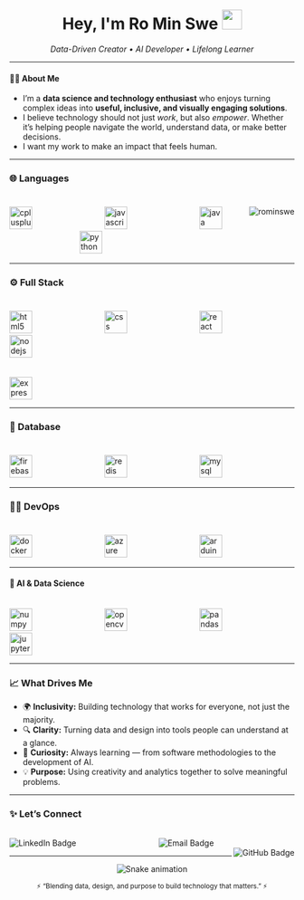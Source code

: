 <!-- 🌟 Ro Min Swe | GitHub Profile README 🌟 -->
<h1 align="center">Hey, I'm <strong>Ro Min Swe</strong> <img src="https://media.giphy.com/media/hvRJCLFzcasrR4ia7z/giphy.gif" width="35"> </h1>
<p align = "center">
  <em>Data-Driven Creator • AI Developer • Lifelong Learner</em>  
</p>

---  

#### 🙋‍♂️ About Me
- I’m a **data science and technology enthusiast** who enjoys turning complex ideas into **useful, inclusive, and visually engaging solutions**.
- I believe technology should not just *work*, but also *empower*. Whether it’s helping people navigate the world, understand data, or make better decisions.
- I want my work to make an impact that feels human.  

---

###

<h3 align="left">🌐 Languages</h3>

###
<br>
<div align="left">
  <img align = "right" src="https://github-readme-stats.vercel.app/api/top-langs?username=rominswe&show_icons=true&locale=en&layout=compact" alt="rominswe" />
  <img src="https://skillicons.dev/icons?i=cpp" height="40" alt="cplusplus logo"  />
  <img width="120" />
  <img src="https://skillicons.dev/icons?i=js" height="40" alt="javascript logo"  />
  <img width="120" />
  <img src="https://skillicons.dev/icons?i=java" height="40" alt="java logo"  />
  <img width="120" />
  <img src="https://skillicons.dev/icons?i=py" height="40" alt="python logo"  />
</div>

---

###

<h3 align="left">⚙️ Full Stack</h3>

###
<br>
<div align ="left">
<img src="https://cdn.jsdelivr.net/gh/devicons/devicon/icons/html5/html5-original.svg" height="40" alt="html5 logo" />
<img width="120" />
<img src="https://skillicons.dev/icons?i=css" height="40" alt="css logo" />
<img width="120" />
<img src="https://cdn.jsdelivr.net/gh/devicons/devicon/icons/react/react-original.svg" height="40" alt="react logo" />
<img width="120" />
<img src="https://skillicons.dev/icons?i=nodejs" height="40" alt="nodejs logo" />
<br><br><br>
<img src="https://skillicons.dev/icons?i=express" height="40" alt="express logo" />
</div>

---

###

<h3 align="left">🫙 Database</h3>

###
<br>
<div align ="left">
  <img src="https://cdn.jsdelivr.net/gh/devicons/devicon/icons/firebase/firebase-plain-wordmark.svg" height="40" alt="firebase logo"  />
  <img width="120" />
  <img src="https://cdn.jsdelivr.net/gh/devicons/devicon/icons/redis/redis-original.svg" height="40" alt="redis logo"  />
  <img width="120" />
  <img src="https://skillicons.dev/icons?i=mysql" height="40" alt="mysql logo"  />
</div>

---
###

<h3 align="left">🧑‍💻 DevOps</h3>

###
<br>
<div align ="left">
  <img src="https://cdn.jsdelivr.net/gh/devicons/devicon/icons/docker/docker-plain-wordmark.svg" height="40" alt="docker logo"  />
  <img width="120" />
  <img src="https://skillicons.dev/icons?i=azure" height="40" alt="azure logo"  />
  <img width="120" />
  <img src="https://skillicons.dev/icons?i=arduino" height="40" alt="arduino logo"  />
</div>

---

#### 🧩 AI & Data Science  
<br>
<div align="left">
  <img src="https://img.shields.io/badge/NumPy-013243?logo=numpy&logoColor=white&style=for-the-badge" height="40" alt="numpy logo"  />
  <img width="120" />
  <img src="https://img.shields.io/badge/OpenCV-5C3EE8?logo=opencv&logoColor=white&style=for-the-badge" height="40" alt="opencv logo"  />
  <img width="120" />
  <img src="https://img.shields.io/badge/pandas-150458?logo=pandas&logoColor=white&style=for-the-badge" height="40" alt="pandas logo"  />
  <img width="120" />
  <img src="https://img.shields.io/badge/Jupyter-F37626?logo=jupyter&logoColor=black&style=for-the-badge" height="40" alt="jupyter logo"  />
</div>

---

### 📈 What Drives Me  

- 🌍 **Inclusivity:** Building technology that works for everyone, not just the majority.  
- 🔍 **Clarity:** Turning data and design into tools people can understand at a glance.  
- 🧩 **Curiosity:** Always learning — from software methodologies to the development of AI.  
- 💡 **Purpose:** Using creativity and analytics together to solve meaningful problems.

---

### ✨ Let’s Connect  
<br>
<div align="center">

  <a href="https://www.linkedin.com/in/ro-swe/" target="_blank" style="text-decoration: none; border: none; outline: none; margin: 0 10px;">
    <img src="https://img.shields.io/badge/LinkedIn-0077B5?logo=linkedin&logoColor=white" alt="LinkedIn Badge" style="border: none; outline: none;" align="left" />
  </a>
  
  <center>
    <a href="mailto:rominswe@gmail.com" target="_blank" style="text-decoration: none; border: none; outline: none; margin: 0 10px;">
    <img src="https://img.shields.io/badge/Email-D14836?logo=gmail&logoColor=white" alt="Email Badge" style="border: none; outline: none;" />
  </a>       
  </center>
  
  <a href="https://github.com/rominswe" target="_blank" style="text-decoration: none; border: none; outline: none; margin: 0 10px;">
    <img src="https://img.shields.io/badge/GitHub-181717?logo=github&logoColor=white" alt="GitHub Badge" style="border: none; outline: none;" align="right"/>
  </a>

</div>

---
<!-- Snake Game Repo View -->

<div align="center">
  <img src="https://profile-readme-generator.com/assets/snake.svg" alt="Snake animation" />
</div>

<p align="center">
  <sub>⚡ “Blending data, design, and purpose to build technology that matters.” ⚡</sub>
</p>
